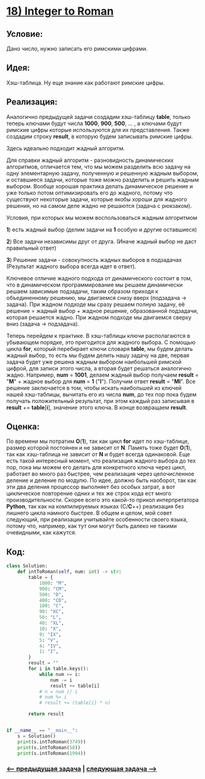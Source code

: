 # [**18) Integer to Roman**](https://leetcode.com/problems/integer-to-roman/description/)

## **Условие:**

Дано число, нужно записать его римскими цифрами.

## **Идея:**

Хэш-таблица. Ну еще знание как работают римские цифры.

## **Реализация:**

Аналогично предыдущей задачи создадим хэш-таблицу **table**, только теперь ключами будут числа **1000**, **900**, **500**, ... , а ключами будут римские цифры которые используются для их представления. Также создадим строку **result**, в которую будем записывать римские цифры.

Здесь идеально подходит жадный алгоритм.



Для справки жадный алгоритм - разновидность динамических алгоритмов, отличается тем, что мы можем разделить всю задачу на одну  элементарную задачу, полученную и решенную жадным выбором, и оставшиеся задачи, которые тоже можно разделить и решить жадным выбором. Вообще хорошая практика делать динамическое решение и уже только потом оптимизировать его до жадного, потому что существуют некоторые задачи, которые якобы хороши для жадного решения, но на самом деле жадно не решаются (задача с рюкзаком).

Условия, при которых мы можем воспользоваться жадным алгоритмом

**1**) есть жадный выбор (делим задачи на **1** особую и другие оставшиеся)

**2**) Все задачи независимы друг от друга. (Иначе жадный выбор не даст правильный ответ)

**3**) Решение задачи - совокупность жадных выборов в подзадачах (Результат жадного выбора всегда идет в ответ).

Ключевое отличие жадного подхода от динамического состоит в том, что в динамическом программирование мы решаем динамически решаем зависимые подзадачи, таким образом приходя к объединенному решению, мы двигаемся снизу вверх (подзадача -> задача). При жадном подходе мы сразу решаем полную задачу, её решение = жадный выбор + жадное решение, образованной подзадачи, которая решается жадно. При жадном подходе мы двигаемся сверху вниз (задача -> подзадача).



Теперь перейдем к практике. В хэш-таблицы ключи располагаются в убывающем порядке, это пригодится для жадного выбора. С помощью цикла **for**, который перебирает ключи словаря **table**, мы будем делать жадный выбор, то есть мы будем делить нашу задачу на две, первая задача будет уже решена жадным выбором наибольшей римской цифрой, для записи этого числа, а вторая будет решаться аналогично жадно. Например, **num** = **1001**, делаем жадный выбор получаем **result** = "**M**" + жадное выбор для **num** = **1** ("**I**"). Получим ответ **result** = "**MI**". Все решение заключается в том, чтобы искать наибольшей из ключей нашей хэш-таблицы, вычитать его из числа **num**, до тех пор пока будем получать положительный результат, при этом каждый раз записывая в **result** += **table**[**i**], значение этого ключа. В конце возвращаем **result**.



## **Оценка:**

По времени мы потратим **O**(**1**), так как цикл **for** идет по хэш-таблице, размер которой постоянен и не зависит от **N**. Память тоже будет **O**(**1**), так как хэш-таблица не зависит от **N** и будет всегда одинаковой. Еще есть такой интересный момент, что реализация жадного выбора до тех пор, пока мы можем его делать для конкретного ключа через цикл, работает во много раз быстрее, чем реализация через целочисленное деление и деление по модулю. По идее, должно быть наоборот, так как эти два деления процессор выполняет без особых затрат, а вот циклическое повторение одних и тех же строк кода ест много производительности. Скорее всего это какой-то прикол интерпретатора **Python**, так как на компилируемых языках (С/**C**++) реализация без лишнего цикла намного быстрее. В общем и целом, мой совет следующий, при реализации учитывайте особенности своего языка, потому что, например, как тут они могут быть далеко не такими очевидными, как кажутся.

## Код:
```python
class Solution:
    def intToRoman(self, num: int) -> str:
        table = {
            1000: "M",
            900: "CM",
            500: "D",
            400: "CD",
            100: "C",
            90: "XC",
            50: "L",
            40: "XL",
            10: "X",
            9: "IX",
            5: "V",
            4: "IV",
            1: "I",
        }
        result = ""
        for i in table.keys():
            while num >= i:
                num -= i
                result += table[i]
            # n = num // i
            # num %= i
            # result += (table[i] * n)

        return result


if __name__ == "__main__":
    s = Solution()
    print(s.intToRoman(3749))
    print(s.intToRoman(58))
    print(s.intToRoman(1994))

```

### [<-- предыдущая задача](https://github.com/TAskMAster339/PythonAlgorithms/tree/main/17.Roman%20to%20Integer) | [следующая задача -->](https://github.com/TAskMAster339/PythonAlgorithms/tree/main/19.Length%20of%20Last%20Word)
